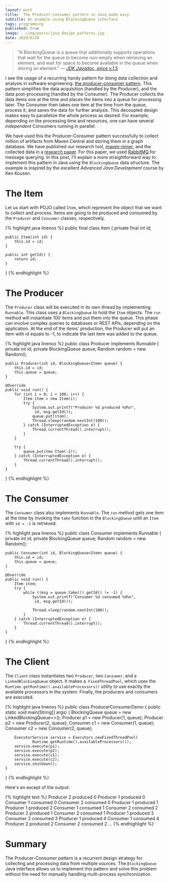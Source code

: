 ```yaml
---
layout: post
title:  The Producer-Consumer pattern in Java made easy
subtitle: An example using BlockingQueue interface
tags: programming
published: true
image: ../img/posts/java_design_patterns.jpg
date: 2020/6/28
---
```


> "A BlockingQueue is a queue that additionally supports operations that wait for the queue to become non-empty when retrieving an element, and wait for space to become available in the queue when storing an element." *― [JDK Javadoc, since v.1.5](https://docs.oracle.com/javase/8/docs/api/?java/util/concurrent/BlockingQueue.html)*

I see the usage of a recurring handy pattern for doing data collection and analysis in software engineering: [the producer-consumer pattern](https://en.wikipedia.org/wiki/Producer%E2%80%93consumer_problem). This pattern simplifies the data acquisition (handled by the Producer), and the data post-processing (handled by the Consumer). The Producer collects the data items one at the time and places the items into a queue for processing later. The Consumer then takes one item at the time from the queue, process it, and saves the data for further analysis. This decoupled design makes easy to parallelize the whole process as desired. For example, depending on the processing time and resources, one can have several *independent* Consumers running in parallel.

We have used this the Producer-Consumer pattern successfully to collect million of artifacts from Maven Central and storing them in a graph database. We have published our research tool, [maven-miner](https://github.com/diverse-project/maven-miner), and the collected data in a [research paper](https://ieeexplore.ieee.org/document/8816814). For this paper, we used [RabbitMQ](https://www.rabbitmq.com/) for message querying. In this post, I'll explain a more straightforward way to implement this pattern in Java using the `BlockingQueue` data structure. The example is inspired by the excellent *Advanced Java Development* course by Ken Kousen. 
 
# The Item 

Let us start with POJO called `Item`, which represent the object that we want to collect and process. Items are going to be produced and consumed by the `Producer` and `Consumer` classes, respectively.

{% highlight java linenos %}
public final class Item {
    private final int id;

    public Item(int id) {
        this.id = id;
    }

    public int getId() {
        return id;
    }
}
{% endhighlight %}

# The Producer

The `Producer` class will be executed in its own thread by implementing `Runnable`. This class uses a `BlockingQueue` to hold the `Item` objects. The `run` method will instantiate 100 items and put them into the queue. This phase can involve complex queries to databases or REST APIs, depending on the application. At the end of the items' production, the Producer will put an item with id equals to -1, to indicate the last item was added to the queue.

{% highlight java linenos %}
public class Producer implements Runnable {
    private int id;
    private BlockingQueue<Item> queue;
    Random random = new Random();

    public Producer(int id, BlockingQueue<Item> queue) {
        this.id = id;
        this.queue = queue;
    }

    @Override
    public void run() {
        for (int i = 0; i < 100; i++) {
            Item item = new Item(i);
            try {
                System.out.printf("Producer %d produced %d%n",
                 id, msg.getId());
                queue.put(item);
                Thread.sleep(random.nextInt(100));
            } catch (InterruptedException e) {
                Thread.currentThread().interrupt();
            }
        }

        try {
            queue.put(new Item(-1));
        } catch (InterruptedException e) {
            Thread.currentThread().interrupt();
        }
    }
}
{% endhighlight %}

# The Consumer

The `Consumer` class also implements `Runnable`. The `run` method gets one item at the time by invoking the `take` function in the `BlockingQueue` until an `Item` with `id = -1` is retrieved.

{% highlight java linenos %}
public class Consumer implements Runnable {
    private int id;
    private BlockingQueue<Item> queue;
    Random random = new Random();

    public Consumer(int id, BlockingQueue<Item> queue) {
        this.id = id;
        this.queue = queue;
    }

    @Override
    public void run() {
        Item item;
        try {
            while ((msg = queue.take()).getId() != -1) {
                System.out.printf("Consumer %d consumed %d%n",
                 id, msg.getId());

                Thread.sleep(random.nextInt(100));
            }
        } catch (InterruptedException e) {
            Thread.currentThread().interrupt();
        }
    }
}
{% endhighlight %}

# The Client

The `Client` class instantiates two `Producer`, two `Consumer`, and a `LinkedBlockingQueue` object. It makes a` FixedThreadPool`, which uses the `Runtime.getRuntime().availableProcessors()` utility to use exactly the available processors in the system. Finally, the producers and consumers are executed. 


{% highlight java linenos %}
public class ProducerConsumerDemo {
    public static void main(String[] args) {
        BlockingQueue<Item> queue = new LinkedBlockingQueue<>();
        Producer p1 = new Producer(1, queue);
        Producer p2 = new Producer(2, queue);
        Consumer c1 = new Consumer(1, queue);
        Consumer c2 = new Consumer(2, queue);

        ExecutorService service = Executors.newFixedThreadPool(
                Runtime.getRuntime().availableProcessors());
        service.execute(p1);
        service.execute(p2);
        service.execute(c1);
        service.execute(c2);
        service.shutdown();
    }
}
{% endhighlight %}

Here's an except of the output: 

{% highlight text %}
Producer 2 produced 0
Producer 1 produced 0
Consumer 1 consumed 0
Consumer 2 consumed 0
Producer 1 produced 1
Producer 1 produced 2
Consumer 1 consumed 1
Consumer 2 consumed 2
Producer 2 produced 1
Consumer 2 consumed 1
Producer 1 produced 3
Consumer 2 consumed 3
Producer 1 produced 4
Consumer 1 consumed 4
Producer 2 produced 2
Consumer 2 consumed 2
...
{% endhighlight %}

# Summary

The Producer-Consumer pattern is a recurrent design strategy for collecting and processing data from multiple sources. The `BlockingQueue` Java interface allows us to implement this pattern and solve this problem without the need for manually handling multi-process synchronization.